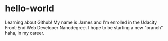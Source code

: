 # hello-world
Learning about Github!
My name is James and I'm enrolled in the Udacity Front-End Web Developer Nanodegree. I hope to be starting a new "branch" haha, in my career.
